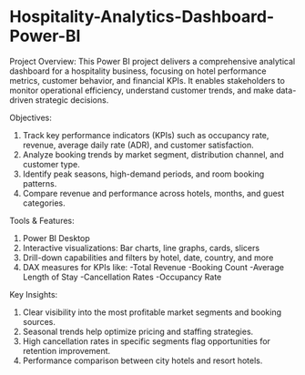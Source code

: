 # Hospitality-Analytics-Dashboard-Power-BI
Project Overview: 
This Power BI project delivers a comprehensive analytical dashboard for a hospitality business, focusing on hotel performance metrics, customer behavior, and financial KPIs. It enables stakeholders to monitor operational efficiency, understand customer trends, and make data-driven strategic decisions.

Objectives:
1. Track key performance indicators (KPIs) such as occupancy rate, revenue, average daily rate (ADR), and customer satisfaction.
2. Analyze booking trends by market segment, distribution channel, and customer type.
3. Identify peak seasons, high-demand periods, and room booking patterns.
4. Compare revenue and performance across hotels, months, and guest categories.

Tools & Features:
1. Power BI Desktop
2. Interactive visualizations: Bar charts, line graphs, cards, slicers
3. Drill-down capabilities and filters by hotel, date, country, and more
4. DAX measures for KPIs like:
-Total Revenue
-Booking Count
-Average Length of Stay
-Cancellation Rates
-Occupancy Rate

Key Insights:
1. Clear visibility into the most profitable market segments and booking sources.
2. Seasonal trends help optimize pricing and staffing strategies.
3. High cancellation rates in specific segments flag opportunities for retention improvement.
4. Performance comparison between city hotels and resort hotels.
